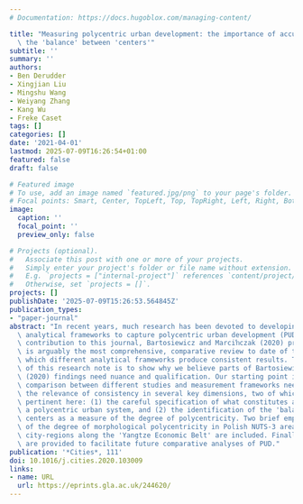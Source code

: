 ```yaml
---
# Documentation: https://docs.hugoblox.com/managing-content/

title: "Measuring polycentric urban development: the importance of accurately determining\
  \ the 'balance' between 'centers'"
subtitle: ''
summary: ''
authors:
- Ben Derudder
- Xingjian Liu
- Mingshu Wang
- Weiyang Zhang
- Kang Wu
- Freke Caset
tags: []
categories: []
date: '2021-04-01'
lastmod: 2025-07-09T16:26:54+01:00
featured: false
draft: false

# Featured image
# To use, add an image named `featured.jpg/png` to your page's folder.
# Focal points: Smart, Center, TopLeft, Top, TopRight, Left, Right, BottomLeft, Bottom, BottomRight.
image:
  caption: ''
  focal_point: ''
  preview_only: false

# Projects (optional).
#   Associate this post with one or more of your projects.
#   Simply enter your project's folder or file name without extension.
#   E.g. `projects = ["internal-project"]` references `content/project/deep-learning/index.md`.
#   Otherwise, set `projects = []`.
projects: []
publishDate: '2025-07-09T15:26:53.564845Z'
publication_types:
- "paper-journal"
abstract: "In recent years, much research has been devoted to developing appropriate\
  \ analytical frameworks to capture polycentric urban development (PUD). In a recent\
  \ contribution to this journal, Bartosiewicz and Marciŉczak (2020) present what\
  \ is arguably the most comprehensive, comparative review to date of the degree to\
  \ which different analytical frameworks produce consistent results. The purpose\
  \ of this research note is to show why we believe parts of Bartosiewicz and Marciŉczak's\
  \ (2020) findings need nuance and qualification. Our starting point is that a useful\
  \ comparison between different studies and measurement frameworks needs to consider\
  \ the relevance of consistency in several key dimensions, two of which are particularly\
  \ pertinent here: (1) the careful specification of what constitutes a 'center' in\
  \ a polycentric urban system, and (2) the identification of the 'balance' between\
  \ centers as a measure of the degree of polycentricity. Two brief empirical analyses\
  \ of the degree of morphological polycentricity in Polish NUTS-3 areas and the Chinese\
  \ city-regions along the 'Yangtze Economic Belt' are included. Finally, suggestions\
  \ are provided to facilitate future comparative analyses of PUD."
publication: '*Cities*, 111'
doi: 10.1016/j.cities.2020.103009
links:
- name: URL
  url: https://eprints.gla.ac.uk/244620/
---
```

